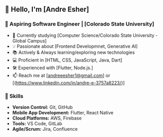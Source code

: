 ## 👋 Hello, I'm [Andre Esher]

### 🚀 Aspiring Software Engineer | [Colorado State University]

- 🌱 Currently studying [Computer Science/Colorado State University - Global Campus]
- 💡 Passionate about [Frontend Developmnet, Generative AI]
- 📚 Actively  & Always learning/exploring new technologies
- 💻 Proficient in [HTML, CSS, JavaScript, Java, Dart]
- 🛠️ Experienced with [Flutter, Node.js.]
- 📫 Reach me at [andreeesher1@gmail.com] or [(https://www.linkedin.com/in/andre-e-3757a8223/)] 

### 🔧 Skills

- **Version Control:** Git, GitHub
- **Mobile App Development:** Flutter, React Native
- **Cloud Platforms:** AWS, Firebase
- **Tools:** VS Code, GitLab 
- **Agile/Scrum:** Jira, Confluence

